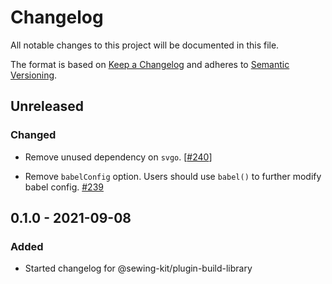 # Changelog

All notable changes to this project will be documented in this file.

The format is based on [Keep a Changelog](http://keepachangelog.com/en/1.0.0/)
and adheres to [Semantic Versioning](http://semver.org/spec/v2.0.0.html).

## Unreleased

### Changed

- Remove unused dependency on `svgo`. [[#240](https://github.com/Shopify/sewing-kit-next/pull/240)]

- Remove `babelConfig` option. Users should use `babel()` to further modify babel config. [#239](https://github.com/Shopify/sewing-kit-next/pull/239)

## 0.1.0 - 2021-09-08

### Added

- Started changelog for @sewing-kit/plugin-build-library
